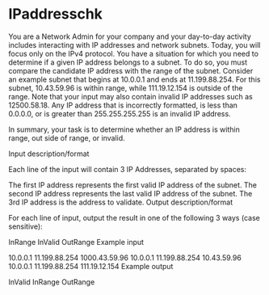 IPaddresschk
============
You are a Network Admin for your company and your day-to-day activity includes interacting with IP addresses and network subnets. Today, you will focus only on the IPv4 protocol. You have a situation for which you need to determine if a given IP address belongs to a subnet. To do so, you must compare the candidate IP address with the range of the subnet. Consider an example subnet that begins at 10.0.0.1 and ends at 11.199.88.254. For this subnet, 10.43.59.96 is within range, while 111.19.12.154 is outside of the range. Note that your input may also contain invalid IP addresses such as 12500.58.18. Any IP address that is incorrectly formatted, is less than 0.0.0.0, or is greater than 255.255.255.255 is an invalid IP address.

In summary, your task is to determine whether an IP address is within range, out side of range, or invalid.

Input description/format

Each line of the input will contain 3 IP Addresses, separated by spaces:

The first IP address represents the first valid IP address of the subnet.
The second IP address represents the 
last valid IP address of the subnet.
The 3rd IP address is the address to validate.
Output description/format

For each line of input, output the result in one of the following 3 ways (case sensitive):

InRange
InValid
OutRange
Example input

10.0.0.1 11.199.88.254 1000.43.59.96
10.0.0.1 11.199.88.254 10.43.59.96
10.0.0.1 11.199.88.254 111.19.12.154
Example output

InValid
InRange
OutRange
